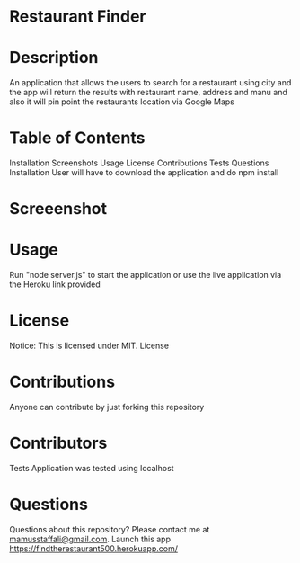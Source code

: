 # Restaurant Finder
# Description
An application that allows the users to search for a restaurant using city and the app will return the results with restaurant name, address and manu and also it will pin point the restaurants location via Google Maps

# Table of Contents
Installation
Screenshots
Usage
License
Contributions
Tests
Questions
Installation
User will have to download the application and do npm install

# Screeenshot



# Usage
Run "node server.js" to start the application or use the live application via the Heroku link provided

# License
Notice: This is licensed under MIT. License

# Contributions
Anyone can contribute by just forking this repository

# Contributors
Tests
Application was tested using localhost

# Questions
Questions about this repository? Please contact me at mamusstaffali@gmail.com. Launch this app https://findtherestaurant500.herokuapp.com/
